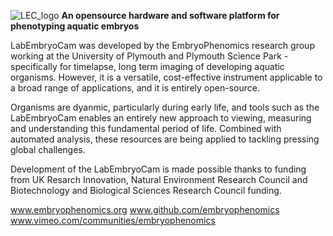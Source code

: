 ![LEC_logo ](https://user-images.githubusercontent.com/8396231/221187735-c88f5a90-c255-41ad-97ed-affd3d2ac26c.png)
**An opensource hardware and software platform for phenotyping aquatic embryos**

LabEmbryoCam was developed by the EmbryoPhenomics research group working at the University of Plymouth and Plymouth Science Park - specifically for timelapse, long term imaging of developing aquatic organisms. However, it is a versatile, cost-effective instrument applicable to a broad range of applications, and it is entirely open-source. 

Organisms are dyanmic, particularly during early life, and tools such as the LabEmbryoCam enables an entirely new approach to viewing, measuring and understanding this fundamental period of life. Combined with automated analysis, these resources are being applied to tackling pressing global challenges.

Development of the LabEmbryoCam is made possible thanks to funding from UK Resarch Innovation, Natural Environment Research Council and Biotechnology and Biological Sciences Research Council funding.

www.embryophenomics.org
www.github.com/embryophenomics
www.vimeo.com/communities/embryophenomics

